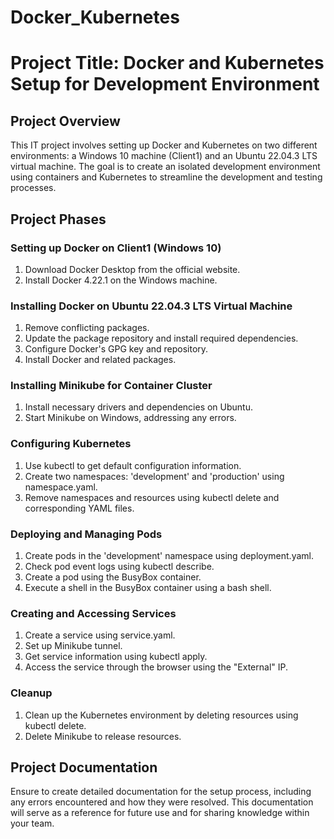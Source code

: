 # Docker_Kubernetes
# Project Title: Docker and Kubernetes Setup for Development Environment

## Project Overview

This IT project involves setting up Docker and Kubernetes on two different environments: a Windows 10 machine (Client1) and an Ubuntu 22.04.3 LTS virtual machine. The goal is to create an isolated development environment using containers and Kubernetes to streamline the development and testing processes.

## Project Phases

### Setting up Docker on Client1 (Windows 10)

1. Download Docker Desktop from the official website.
2. Install Docker 4.22.1 on the Windows machine.

### Installing Docker on Ubuntu 22.04.3 LTS Virtual Machine

1. Remove conflicting packages.
2. Update the package repository and install required dependencies.
3. Configure Docker's GPG key and repository.
4. Install Docker and related packages.

### Installing Minikube for Container Cluster

1. Install necessary drivers and dependencies on Ubuntu.
2. Start Minikube on Windows, addressing any errors.

### Configuring Kubernetes

1. Use kubectl to get default configuration information.
2. Create two namespaces: 'development' and 'production' using namespace.yaml.
3. Remove namespaces and resources using kubectl delete and corresponding YAML files.

### Deploying and Managing Pods

1. Create pods in the 'development' namespace using deployment.yaml.
2. Check pod event logs using kubectl describe.
3. Create a pod using the BusyBox container.
4. Execute a shell in the BusyBox container using a bash shell.

### Creating and Accessing Services

1. Create a service using service.yaml.
2. Set up Minikube tunnel.
3. Get service information using kubectl apply.
4. Access the service through the browser using the "External" IP.

### Cleanup

1. Clean up the Kubernetes environment by deleting resources using kubectl delete.
2. Delete Minikube to release resources.

## Project Documentation

Ensure to create detailed documentation for the setup process, including any errors encountered and how they were resolved. This documentation will serve as a reference for future use and for sharing knowledge within your team.

